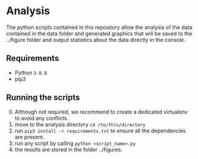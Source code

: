 # Analysis

The python scripts contained in this repository allow the analysis of the data contained in the data folder and generated graphics that will be saved to the ../figure folder and output statistics about the data directly in the console.

## Requirements

- Python `3.8.8`
- pip3

## Running the scripts

0. Although not required, we recommend to create a dedicated virtualenv to avoid any conflicts.
1. move to the analysis directory ```cd /to/this/directory```
2. run ```pip3 install -r requirements.txt``` to ensure all the dependencies are present.
3. run any script by calling ```python <script_name>.py```
4. the results are stored in the folder ../figures.